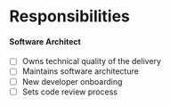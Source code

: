 # Responsibilities

#### Software Architect

* [ ] Owns technical quality of the delivery
* [ ] Maintains software architecture
* [ ] New developer onboarding
* [ ] Sets code review process
